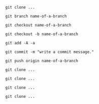 ```shell
git clone ...
```

```shell
git branch name-of-a-branch
```

```shell
git checkout name-of-a-branch
```

```shell
git checkout -b name-of-a-branch
```

```shell
git add -A -a
```

```shell
git commit -m "write a commit message."
```

```shell
git push origin name-of-a-branch
```

```shell
git clone ...
```

```shell
git clone ...
```

```shell
git clone ...
```

```shell
git clone ...
```